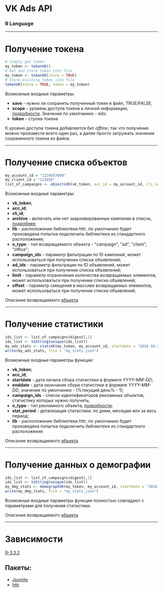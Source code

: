 # VK Ads API
### R Language

---
 
# Получение токена
 
```R
# Simply get token
my_token <- tokenVK()
# Get and store token into file
my_token <- tokenVK(store = TRUE)
# Store existing token into file
tokenVK(store = TRUE, token = my_token)
```

Возможные входные параметры:
 - **save** - нужно ли сохранить полученный токен в файл, *TRUE/FALSE*;
 - **scope** - уровень доступа токена к личной информации, [подробности](https://vk.com/dev/permissions). Значение по умолчанию - *ads*;
 - **token** - строка токена
 
К уровню доступа токена добавляется бит *offline*, так что получение можно произвести всего один раз, а далее просто загружать значение сохраненного токена из файла.

---

# Получение списка объектов
 
```R
my_account_id = "1234567890"
my_client_id = "123456"
list_of_campaigns <- objectsVK(vk_token, acc_id = my_account_id, cli_id = my_client_id, o_type = "campaign")
 ```

Возможные входные параметры:
 - **vk_token**;
 - **acc_id**;
 - **cli_id**;
 - **archive** - включать или нет заархивированные кампании в список, [подробнее](https://vk.com/dev/ads.getCampaigns);
 - **lib** - расположение библиотеки *httr*, по умолчанию будет произведена попытка подключить библиотеки из стандартного расположения;
 - **o_type** - тип возвращаемого объекта - "campaign", "ad", "client", "office";
 - **campaign_ids** - параметр фильтрации по ID кампаний, может использоваться при получении списка объявлений;
 - **ad_ids** - параметр фильтрации по ID объявлений, может использоваться при получении списка объявлений;
 - **limit** - параметр ограничения количества возвращаемых элементов, может использоваться при получении списка объявлений;
 - **offset** - параметр смещения в массиве возвращаемых элементов, может использоваться при получении списка объявлений;
 
 
Описание возвращаемого [объекта](https://vk.com/dev/ads.getCampaigns)

---

# Получение статистики

```R
ids_list <- list_of_campaigns$digest[,1]
ids_list <- toString(unique(ids_list))
my_ads_stats <- statsVK(my_token, my_account_id, startdate = "2016-10-20", campaign_ids = ids_list)
write(my_ads_stats, file = "my_stats.json")
```

Возможные входные параметры функции:
 - **vk_token**;
 - **acc_id**;
 - **startdate** - дата начала сбора статистики в формате *YYYY-MM-DD*;
 - **enddate** - дата окончания сбора статистики в формате *YYYY-MM-DD*, значение по умолчанию - (%текущий день% - 1);
 - **campaign_ids** - список идентификаторов рекламных объектов, статистику которых нужно получить;
 - **o_type** - тип рекламного объекта, [подробности](https://vk.com/dev/ads.getStatistics);
 - **stat_period** - детализация статистики: по дням, месяцам или за весь период;
 - **lib** - расположение библиотеки *httr*, по умолчанию будет произведена попытка подключить библиотеки из стандартного расположения
 
 
Описание возвращаемого [объекта](https://vk.com/dev/ads.getStatistics)
 
---
 
# Получение данных о демографии

```R
ids_list <- list_of_campaigns$digest[,1]
ids_list <- toString(unique(ids_list))
my_dmg_stats <- demographVK(my_token, my_account_id, startdate = "2016-10-20", campaign_ids = ids_list)
write(my_dmg_stats, file = "my_stats.json")
```

Возможные входные параметры функции полностью совпадают с параметрами для получения статистики.

Описание возвращаемого [объекта](https://vk.com/dev/ads.getDemographics)
 
---

# Зависимости 

[R-3.3.2](https://cran.r-project.org/)

## Пакеты:
 - [Jsonlite](https://cran.r-project.org/web/packages/jsonlite/index.html)
 - [httr](https://cran.r-project.org/web/packages/httr/index.html)
